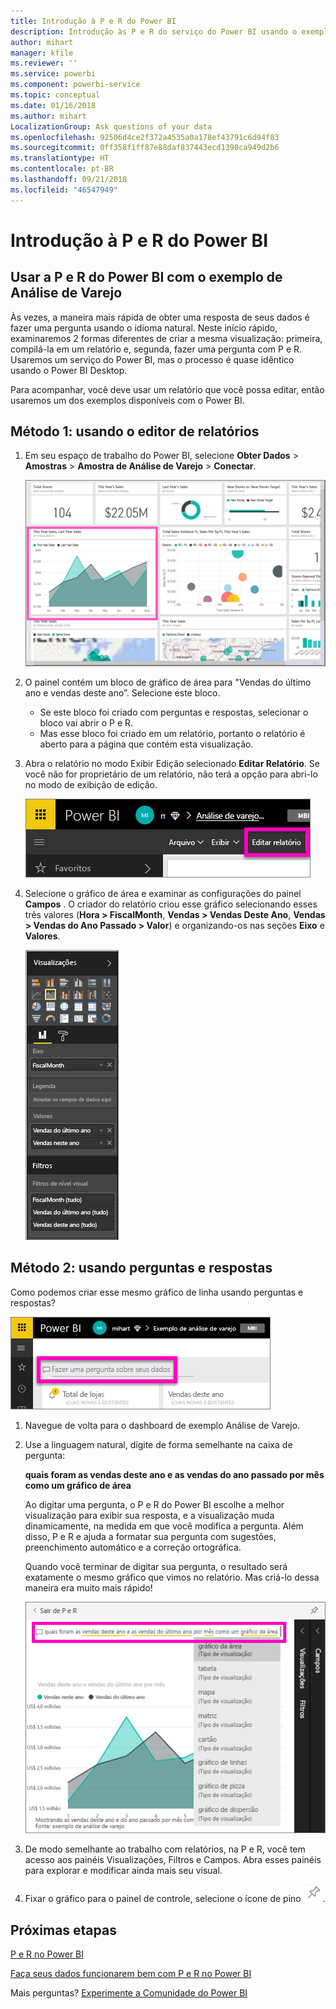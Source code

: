 ```yaml
---
title: Introdução à P e R do Power BI
description: Introdução às P e R do serviço do Power BI usando o exemplo de Análise de Varejo
author: mihart
manager: kfile
ms.reviewer: ''
ms.service: powerbi
ms.component: powerbi-service
ms.topic: conceptual
ms.date: 01/16/2018
ms.author: mihart
LocalizationGroup: Ask questions of your data
ms.openlocfilehash: 92506d4ce2f372a4535a0a178ef43791c6d94f83
ms.sourcegitcommit: 0ff358f1ff87e88daf837443ecd1398ca949d2b6
ms.translationtype: HT
ms.contentlocale: pt-BR
ms.lasthandoff: 09/21/2018
ms.locfileid: "46547949"
---
```

# <a name="get-started-with-power-bi-qa"></a>Introdução à P e R do Power BI
## <a name="use-power-bi-qa-with-the-retail-analysis-sample"></a>Usar a P e R do Power BI com o exemplo de Análise de Varejo
Às vezes, a maneira mais rápida de obter uma resposta de seus dados é fazer uma pergunta usando o idioma natural.  Neste início rápido, examinaremos 2 formas diferentes de criar a mesma visualização: primeira, compilá-la em um relatório e, segunda, fazer uma pergunta com P e R. Usaremos um serviço do Power BI, mas o processo é quase idêntico usando o Power BI Desktop.

Para acompanhar, você deve usar um relatório que você possa editar, então usaremos um dos exemplos disponíveis com o Power BI.

## <a name="method-1-using-the-report-editor"></a>Método 1: usando o editor de relatórios
1. Em seu espaço de trabalho do Power BI, selecione **Obter Dados** \> **Amostras** \> **Amostra de Análise de Varejo** > **Conectar**.
   
    ![](media/power-bi-visualization-introduction-to-q-and-a/power-bi-dashboard.png)
2. O painel contém um bloco de gráfico de área para "Vendas do último ano e vendas deste ano”.  Selecione este bloco. 
   
   * Se este bloco foi criado com perguntas e respostas, selecionar o bloco vai abrir o P e R. 
   * Mas esse bloco foi criado em um relatório, portanto o relatório é aberto para a página que contém esta visualização.
3. Abra o relatório no modo Exibir Edição selecionado **Editar Relatório**.  Se você não for proprietário de um relatório, não terá a opção para abri-lo no modo de exibição de edição.
   
    ![](media/power-bi-visualization-introduction-to-q-and-a/power-bi-edit-report.png)
4. Selecione o gráfico de área e examinar as configurações do painel **Campos** .  O criador do relatório criou esse gráfico selecionando esses três valores (**Hora > FiscalMonth**, **Vendas > Vendas Deste Ano**, **Vendas > Vendas do Ano Passado > Valor**) e organizando-os nas seções **Eixo** e **Valores**.
   
    ![](media/power-bi-visualization-introduction-to-q-and-a/gnatutorial_3-new.png)

## <a name="method-2-using-qa"></a>Método 2: usando perguntas e respostas
Como podemos criar esse mesmo gráfico de linha usando perguntas e respostas?

![](media/power-bi-visualization-introduction-to-q-and-a/power-bi-qna.png)

1. Navegue de volta para o dashboard de exemplo Análise de Varejo.
2. Use a linguagem natural, digite de forma semelhante na caixa de pergunta:
   
   **quais foram as vendas deste ano e as vendas do ano passado por mês como um gráfico de área**
   
   Ao digitar uma pergunta, o P e R do Power BI escolhe a melhor visualização para exibir sua resposta, e a visualização muda dinamicamente, na medida em que você modifica a pergunta. Além disso, P e R e ajuda a formatar sua pergunta com sugestões, preenchimento automático e a correção ortográfica.
   
   Quando você terminar de digitar sua pergunta, o resultado será exatamente o mesmo gráfico que vimos no relatório.  Mas criá-lo dessa maneira era muito mais rápido!
   
   ![](media/power-bi-visualization-introduction-to-q-and-a/powerbi-qna-areachart.png)
3. De modo semelhante ao trabalho com relatórios, na P e R, você tem acesso aos painéis Visualizações, Filtros e Campos.  Abra esses painéis para explorar e modificar ainda mais seu visual.
4. Fixar o gráfico para o painel de controle, selecione o ícone de pino ![](media/power-bi-visualization-introduction-to-q-and-a/pinnooutline.png).

## <a name="next-steps"></a>Próximas etapas
[P e R no Power BI](consumer/end-user-q-and-a.md)

[Faça seus dados funcionarem bem com P e R no Power BI](service-prepare-data-for-q-and-a.md)

Mais perguntas? [Experimente a Comunidade do Power BI](http://community.powerbi.com/)

